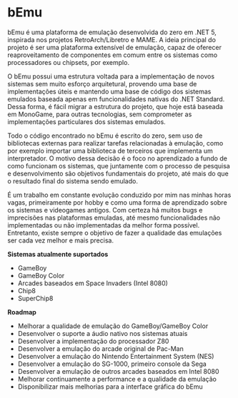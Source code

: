 # bEmu

bEmu é uma plataforma de emulação desenvolvida do zero em .NET 5, inspirada nos projetos RetroArch/Libretro e MAME. A ideia principal do projeto é ser uma plataforma extensível de emulação, capaz de oferecer reaproveitamento de componentes em comum entre os sistemas como processadores ou chipsets, por exemplo. 

O bEmu possui uma estrutura voltada para a implementação de novos sistemas sem muito esforço arquitetural, provendo uma base de implementações úteis e mantendo uma base de código dos sistemas emulados baseada apenas em funcionalidades nativas do .NET Standard. Dessa forma, é fácil migrar a estrutura do projeto, que hoje está baseada em MonoGame, para outras tecnologias, sem comprometer as implementações particulares dos sistemas emulados.

Todo o código encontrado no bEmu é escrito do zero, sem uso de bibliotecas externas para realizar tarefas relacionadas à emulação, como por exemplo importar uma biblioteca de terceiros que implementa um interpretador. O motivo dessa decisão é o foco no aprendizado a fundo de como funcionam os sistemas, que juntamente com o processo de pesquisa e desenvolvimento são objetivos fundamentais do projeto, até mais do que o resultado final do sistema sendo emulado. 

É um trabalho em constante evolução conduzido por mim nas minhas horas vagas, primeiramente por hobby e como uma forma de aprendizado sobre os sistemas e videogames antigos. Com certeza há muitos bugs e imprecisões nas plataformas emuladas, até mesmo funcionalidades não implementadas ou não implementadas da melhor forma possível. Entretanto, existe sempre o objetivo de fazer a qualidade das emulações ser cada vez melhor e mais precisa.

**Sistemas atualmente suportados**

- GameBoy
- GameBoy Color
- Arcades baseados em Space Invaders (Intel 8080)
- Chip8
- SuperChip8

**Roadmap**

- Melhorar a qualidade de emulação do GameBoy/GameBoy Color
- Desenvolver o suporte a áudio nativo nos sistemas atuais
- Desenvolver a implementação do processador Z80
- Desenvolver a emulação do arcade original de Pac-Man
- Desenvolver a emulação do Nintendo Entertainment System (NES)
- Desenvolver a emulação do SG-1000, primeiro console da Sega
- Desenvolver a emulação de outros arcades baseados em Intel 8080
- Melhorar continuamente a performance e a qualidade da emulação
- Disponibilizar mais melhorias para a interface gráfica do bEmu